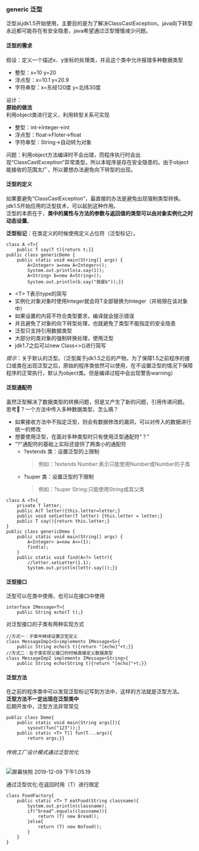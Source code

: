 ### generic 泛型
泛型从jdk1.5开始使用，主要目的是为了解决ClassCastException。java向下转型永远都可能存在有安全隐患，java希望通过泛型慢慢减少问题。

#### 泛型的需求

假设：定义一个描述x、y坐标的处理类，并且这个类中允许报错多种数据类型
-   整型：x=10 y=20
-   浮点型：x=10.1 y=20.9
-   字符串型：x=东经120度 y=北纬30度  

设计：  
**原始的做法**  
利用object类进行定义，利用转型关系可实现
-   整型：int->Integer->int
-   浮点型：float->Floter->float
-  字符串型：String->自动转为对象    

问题：利用object方法编译时不会出错，而程序执行时会出现“ClassCastException”异常类型，所以本程序是存在安全隐患的。由于object能接收的范围太广，所以要想办法避免向下转型的出现。

#### 泛型的定义
如果要避免“ClassCastException”，最直接的办法是避免出现强制类型转换。jdk1.5开始应用的泛型技术，可以起到这种作用。  
泛型的本质在于，**类中的属性与方法的参数与返回值的类型可以由对象实例化之时动态设置**。  

**泛型标记**：在类定义的时候使用定义占位符（泛型标记）。  
```
class A <T>{
    public T say(T t){return t;}}
public class genericDemo {
    public static void main(String[] args) {
        A<Integer> a=new A<Integer>();
        System.out.println(a.say(1));
        A<String> b=new A<String>();
        System.out.println(b.say("我是b"));}}
```
-   \<T>  T表示type的简写
-   实例化对象对象时使用Integer就会将T全部替换为Integer（并局限在该对象中）
-   如果设置的内容不符合类型要求，编译就会提示错误
-   并且避免了对象的向下转型处理，也就避免了类型不能指定的安全隐患
-   泛型只支持引用数据类型
-   大部分的类对象的强制转换处理，使用泛型
-   jdk1.7之后可以new Class<>()进行简写  

*提示*：关于默认的泛型。（泛型属于jdk1.5之后的产物，为了保障1.5之前程序的接口或类在出现泛型之后，原始的程序类依然可以使用，在不设置泛型的情况下保障程序的正常执行，默认为object类。但是编译过程中会出现警告warning）
#### 泛型通配符
虽然泛型解决了数据类型的转换问题，但是又产生了新的问题，引用传递问题。
思考🤔？一个方法中传入多种数据类型，怎么搞？

-   如果接收方法中不指定泛型，则会有数据修改的漏洞，可以对传入的数据进行统一的修改
-   想要使用泛型，在面对多种类型时只有使用泛型通配符“？”
-   "?"通配符的基础上实际还提供了两类小的通配符
    -   ?extends 类：设置泛型的上限制
        > 例如：?extends Number:表示只能使用Number或Number的子类
    -   ?super 类：设置泛型的下限制
        > 例如：?super String:只能使用String或其父类
```
class A <T>{
    private T letter;
    public A(T letter){this.letter=letter;}
    public void setLetter(T letter) {this.letter = letter;}
    public T say(){return this.letter;}    
}
public class genericDemo {
    public static void main(String[] args) {
        A<Integer> a=new A<>(1);
        find(a);
    }
    public static void find(A<?> lettr){
        //letter.setLetter(1.1);
        System.out.println(lettr.say());}}
```
#### 泛型接口
泛型可以在类中使用，也可以在接口中使用
```
interface IMessage<T>{
    public String echo(T t);}
```
对泛型接口的子类有两种实现方式
```
//方式一：子类中继续设置泛型定义
class MessageImp1<S>implements IMessage<S>{
    public String echo(S t){return "[echo]"+t;}}
//方式二：在子类实现父接口的时候直接定义数据类型
class MessageImp2 implements IMessage<String>{
    public String echo(String t){return "[echo]"+t;}}
```
#### 泛型方法
在之前的程序类中可以发现泛型标记写到方法中，这样的方法就是泛型方法。  
**泛型方法不一定出现在泛型类中**  
后期开发中，泛型方法非常常见
```
public class Demo{
    public static void main(String args[]){
        sysout(fun("123"));}
    public static <T> T[] fun(T...args){
        return args;}}
```
###### 传统工厂设计模式通过泛型优化
![屏幕快照 2019-12-09 下午1.05.19](http://mysource.moneygc.com/%E5%B1%8F%E5%B9%95%E5%BF%AB%E7%85%A7%202019-12-09%20%E4%B8%8B%E5%8D%881.05.19.png)

通过泛型优化:在返回时用（T）进行限定
```
class FoodFactory{
    public static <T> T eatFood(String classname){
        System.out.println(classname);
        if("bread".equals(classname)){
            return (T) new Bread();
        }else{
            return (T) new Nofood();
        }
    }
}
```